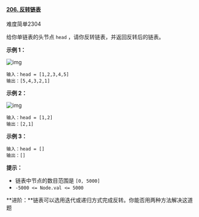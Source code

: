 #### [206. 反转链表](https://leetcode-cn.com/problems/reverse-linked-list/)

难度简单2304

给你单链表的头节点 `head` ，请你反转链表，并返回反转后的链表。

 

**示例 1：**

![img](D:\Github\Interview-preparation\leetcode\206\rev1ex1.jpg)

```
输入：head = [1,2,3,4,5]
输出：[5,4,3,2,1]
```

**示例 2：**

![img](D:\Github\Interview-preparation\leetcode\206\rev1ex2.jpg)

```
输入：head = [1,2]
输出：[2,1]
```

**示例 3：**

```
输入：head = []
输出：[]
```

 

**提示：**

- 链表中节点的数目范围是 `[0, 5000]`
- `-5000 <= Node.val <= 5000`

 

**进阶：**链表可以选用迭代或递归方式完成反转。你能否用两种方法解决这道题